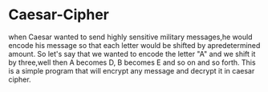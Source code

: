 # Caesar-Cipher

when Caesar wanted to send highly sensitive military messages,he would encode his message so that each letter would be shifted by apredetermined amount.
So let's say that we wanted to encode the letter "A" and we shift it by three,well then A becomes D, B becomes E and so on and so forth.
This is a simple program that will encrypt any message and decrypt it in caesar cipher.
